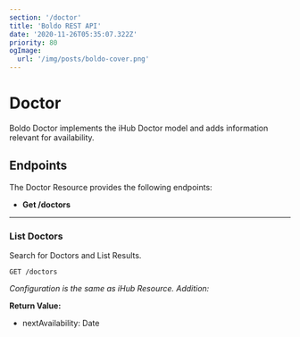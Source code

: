 ```yaml
---
section: '/doctor'
title: 'Boldo REST API'
date: '2020-11-26T05:35:07.322Z'
priority: 80
ogImage:
  url: '/img/posts/boldo-cover.png'
---
```


# Doctor

Boldo Doctor implements the iHub Doctor model and adds information relevant for availability.

## Endpoints

The Doctor Resource provides the following endpoints:

- **Get /doctors**

---

### List Doctors

Search for Doctors and List Results.

```
GET /doctors
```

_Configuration is the same as iHub Resource. Addition:_

**Return Value:**

- nextAvailability: Date
